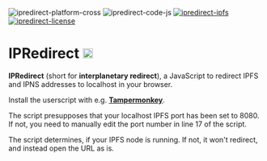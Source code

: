 ![ipredirect-platform-cross](https://img.shields.io/badge/platform-cross--platform-lightgrey.svg)
![ipredirect-code-js](https://img.shields.io/badge/code-JavaScript-yellow.svg)
[![ipredirect-ipfs](https://img.shields.io/badge/dependency-ipfs%200.4.8-green.svg)](https://ipfs.io)
[![ipredirect-license](http://img.shields.io/badge/license-MIT+-blue.svg)](https://github.com/JayBrown/IPRedirect/blob/master/license.md)

# IPRedirect <img src="https://github.com/JayBrown/IPRedirect/blob/master/img/jb-img.png" height="20px"/>
**IPRedirect** (short for **interplanetary redirect**), a JavaScript to redirect IPFS and IPNS addresses to localhost in your browser.

Install the userscript with e.g. [**Tampermonkey**](http://tampermonkey.net).

The script presupposes that your localhost IPFS port has been set to 8080. If not, you need to manually edit the port number in line 17 of the script.

The script determines, if your IPFS node is running. If not, it won't redirect, and instead open the URL as is.
